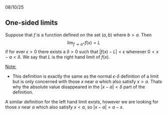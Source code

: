 08/10/25

## One-sided limits

Suppose that $f$ is a function defined on the set $(a,b)$ where $b > a$. Then
$$
\lim_{f\to a^+}f(x) = L
$$
if for ever $\epsilon > 0$ there exists a $\delta > 0$ such that $|f(x) - L| < \epsilon$ whenever $0 < x-a < \delta$. We say that $L$ is the right hand limit of $f(x)$.

<u>Note:</u>
- This definition is exactly the same as the normal $\epsilon$-$\delta$ definition of a limit but is only concerned with those $x$ near $a$ which also satisfy $x > a$. Thats why the absolute value disappeared in the $|x - a| < \delta$ part of the definition.

A similar definition for the left hand limit exists, however we are looking for those $x$ near $a$ which also satisfy $x < a$, so $|x -a| = a - x$.


